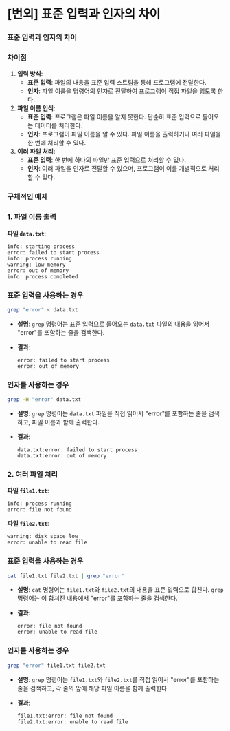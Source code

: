# [번외] 표준 입력과 인자의 차이

### 표준 입력과 인자의 차이

### 차이점

1. **입력 방식**:
    - **표준 입력**: 파일의 내용을 표준 입력 스트림을 통해 프로그램에 전달한다.
    - **인자**: 파일 이름을 명령어의 인자로 전달하여 프로그램이 직접 파일을 읽도록 한다.
2. **파일 이름 인식**:
    - **표준 입력**: 프로그램은 파일 이름을 알지 못한다. 단순히 표준 입력으로 들어오는 데이터를 처리한다.
    - **인자**: 프로그램이 파일 이름을 알 수 있다. 파일 이름을 출력하거나 여러 파일을 한 번에 처리할 수 있다.
3. **여러 파일 처리**:
    - **표준 입력**: 한 번에 하나의 파일만 표준 입력으로 처리할 수 있다.
    - **인자**: 여러 파일을 인자로 전달할 수 있으며, 프로그램이 이를 개별적으로 처리할 수 있다.

### 구체적인 예제

### 1. 파일 이름 출력

**파일 `data.txt`**:

```text
info: starting process
error: failed to start process
info: process running
warning: low memory
error: out of memory
info: process completed
```

### 표준 입력을 사용하는 경우

```bash
grep "error" < data.txt
```

- **설명**: `grep` 명령어는 표준 입력으로 들어오는 `data.txt` 파일의 내용을 읽어서 "error"를 포함하는 줄을 검색한다.
- **결과**:
    
    ```text
    error: failed to start process
    error: out of memory
    ```
    

### 인자를 사용하는 경우

```bash
grep -H "error" data.txt
```

- **설명**: `grep` 명령어는 `data.txt` 파일을 직접 읽어서 "error"를 포함하는 줄을 검색하고, 파일 이름과 함께 출력한다.
- **결과**:
    
    ```text
    data.txt:error: failed to start process
    data.txt:error: out of memory
    ```
    

### 2. 여러 파일 처리

**파일 `file1.txt`**:

```text
info: process running
error: file not found
```

**파일 `file2.txt`**:

```text
warning: disk space low
error: unable to read file
```

### 표준 입력을 사용하는 경우

```bash
cat file1.txt file2.txt | grep "error"
```

- **설명**: `cat` 명령어는 `file1.txt`와 `file2.txt`의 내용을 표준 입력으로 합친다. `grep` 명령어는 이 합쳐진 내용에서 "error"를 포함하는 줄을 검색한다.
- **결과**:
    
    ```text
    error: file not found
    error: unable to read file
    ```
    

### 인자를 사용하는 경우

```bash
grep "error" file1.txt file2.txt
```

- **설명**: `grep` 명령어는 `file1.txt`와 `file2.txt`를 직접 읽어서 "error"를 포함하는 줄을 검색하고, 각 줄의 앞에 해당 파일 이름을 함께 출력한다.
- **결과**:
    
    ```text
    file1.txt:error: file not found
    file2.txt:error: unable to read file
    ```